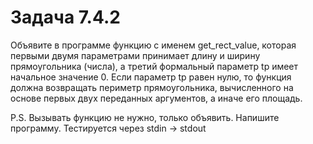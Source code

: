 # Задача 7.4.2

Объявите в программе функцию с именем get_rect_value, которая первыми двумя параметрами принимает длину и ширину прямоугольника (числа), а третий формальный параметр tp имеет начальное значение 0. Если параметр tp равен нулю, то функция должна возвращать периметр прямоугольника, вычисленного на основе первых двух переданных аргументов, а иначе его площадь.

P.S. Вызывать функцию не нужно, только объявить.
Напишите программу. Тестируется через stdin → stdout

